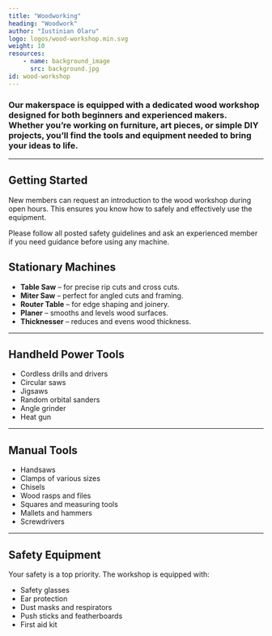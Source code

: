 ```yaml
---
title: "Woodworking"
heading: "Woodwork"
author: "Iustinian Olaru"
logo: logos/wood-workshop.min.svg
weight: 10
resources:
    - name: background_image
      src: background.jpg
id: wood-workshop
---
```

### Our makerspace is equipped with a dedicated wood workshop designed for both beginners and experienced makers. Whether you’re working on furniture, art pieces, or simple DIY projects, you’ll find the tools and equipment needed to bring your ideas to life.

---

## Getting Started

New members can request an introduction to the wood workshop during open hours. This ensures you know how to safely and effectively use the equipment.

Please follow all posted safety guidelines and ask an experienced member if you need guidance before using any machine.

## Stationary Machines

- **Table Saw** – for precise rip cuts and cross cuts.
- **Miter Saw** – perfect for angled cuts and framing.
- **Router Table** – for edge shaping and joinery.
- **Planer** – smooths and levels wood surfaces.
- **Thicknesser** – reduces and evens wood thickness.

---

## Handheld Power Tools

- Cordless drills and drivers
- Circular saws
- Jigsaws
- Random orbital sanders
- Angle grinder
- Heat gun

---

## Manual Tools

- Handsaws
- Clamps of various sizes
- Chisels
- Wood rasps and files
- Squares and measuring tools
- Mallets and hammers
- Screwdrivers

---

## Safety Equipment

Your safety is a top priority. The workshop is equipped with:

- Safety glasses
- Ear protection
- Dust masks and respirators
- Push sticks and featherboards
- First aid kit
